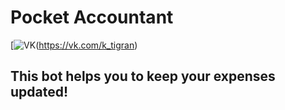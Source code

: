 # Pocket Accountant

[![VK](https://www.google.com/url?sa=i&url=https%3A%2F%2Fwww.iconfinder.com%2Ficons%2F940987%2Fvk_vkontakte_icon_icon&psig=AOvVaw2_s4dHcQK-4jPxygpBBjvB&ust=1586456504937000&source=images&cd=vfe&ved=0CAIQjRxqFwoTCPivz5a52egCFQAAAAAdAAAAABAJ)(https://vk.com/k_tigran)

## This bot helps you to keep your expenses updated!
